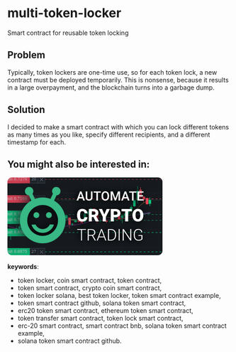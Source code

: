 # multi-token-locker
Smart contract for reusable token locking

## Problem

Typically, token lockers are one-time use, so for each token lock, a new contract must be deployed temporarily. This is nonsense, because it results in a large overpayment, and the blockchain turns into a garbage dump.

## Solution

I decided to make a smart contract with which you can lock different tokens as many times as you like, specify different recipients, and a different timestamp for each.

## You might also be interested in:

[![automate crypto trading](banner.png)](https://t.me/get_matrixbot?start=github_org)

**keywords**:
* token locker, coin smart contract, token contract,
* token smart contract, crypto coin smart contract,
* token locker solana, best token locker, token smart contract example,
* token smart contract github, solana token smart contract,
* erc20 token smart contract, ethereum token smart contract,
* token transfer smart contract, token lock smart contract,
* erc-20 smart contract, smart contract bnb, solana token smart contract example,
* solana token smart contract github.
